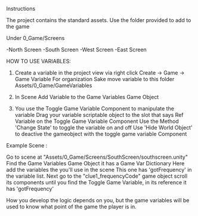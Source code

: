 Instructions

The project contains the standard assets. 
Use the folder provided to add to the game 

Under 0_Game/Screens

  -North Screen
  -South Screen
  -West Screen
  -East Screen
  
HOW TO USE VARIABLES:

1. Create a variable in the project view via 
  right click 
    Create -> Game -> Game Variable 
  For organization Sake move variable to this folder 
  Assets/0_Game/GameVariables
  
2. In Scene Add Variable to the Game Variables Game Object 
3. You use the Toggle Game Variable Component to manipulate the variable
   Drag your variable scriptable object to the slot that says Ref Variable 
   on the Toggle Game Variable Component
   Use the Method 'Change State' to toggle the variable on and off
   Use 'Hide World Object' to deactive the gameobject with the toggle game variable Component

Example Scene :

Go to scene at "Assets/0_Game/Screens/SouthScreen/southscreen.unity"
Find the Game Variables Game Object it has a Game Var Dictionary
Here add the variables the you'll use in the scene 
This one has 'gotFrequency' in the variable list. 
Next go to the "clue1_frequencyCode" game object scroll its components until you find
the Toggle Game Variable, in its reference it has 'gotFrequency'

How you develop the logic depends on you, but the game variables will be used to know what point of the game
the player is in. 
